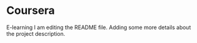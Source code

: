 # Coursera
E-learning
I am editing the README file. Adding some more details about the project description.
